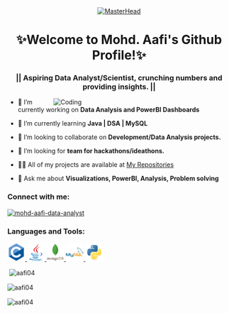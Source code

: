 <div align="center">
  <a href="https://rishavchanda.io">
    <img src="https://github.com/Aafi04/Work/blob/main/standard%20(1).gif" alt="MasterHead">
  </a>
</div>
<h1 align="center">✨Welcome to Mohd. Aafi's Github Profile!✨</h1>
<h3 align="center">|| Aspiring Data Analyst/Scientist, crunching numbers and providing insights. ||</h3>


<img align="right" alt="Coding" width="400" src="https://github.com/Aafi04/Projects/blob/main/Amazon%20Sales%20Report.jpg">

- 🔭 I’m currently working on **Data Analysis and PowerBI Dashboards**

- 🌱 I’m currently learning **Java | DSA | MySQL**

- 👯 I’m looking to collaborate on **Development/Data Analysis projects.**

- 🤝 I’m looking for **team for hackathons/ideathons.**

- 👨‍💻 All of my projects are available at [My Repositories](https://github.com/Aafi04?tab=repositories)

- 💬 Ask me about **Visualizations, PowerBI, Analysis, Problem solving**

<h3 align="left">Connect with me:</h3>
<p align="left">
<a href="https://linkedin.com/in/mohd-aafi-data-analyst" target="blank"><img align="center" src="https://raw.githubusercontent.com/rahuldkjain/github-profile-readme-generator/master/src/images/icons/Social/linked-in-alt.svg" alt="mohd-aafi-data-analyst" height="30" width="40" /></a>
</p>

<h3 align="left">Languages and Tools:</h3>
<p align="left"> <a href="https://www.cprogramming.com/" target="_blank" rel="noreferrer"> <img src="https://raw.githubusercontent.com/devicons/devicon/master/icons/c/c-original.svg" alt="c" width="40" height="40"/> </a> <a href="https://www.java.com" target="_blank" rel="noreferrer"> <img src="https://raw.githubusercontent.com/devicons/devicon/master/icons/java/java-original.svg" alt="java" width="40" height="40"/> </a> <a href="https://www.mongodb.com/" target="_blank" rel="noreferrer"> <img src="https://raw.githubusercontent.com/devicons/devicon/master/icons/mongodb/mongodb-original-wordmark.svg" alt="mongodb" width="40" height="40"/> </a> <a href="https://www.mysql.com/" target="_blank" rel="noreferrer"> <img src="https://raw.githubusercontent.com/devicons/devicon/master/icons/mysql/mysql-original-wordmark.svg" alt="mysql" width="40" height="40"/> </a> <a href="https://www.python.org" target="_blank" rel="noreferrer"> <img src="https://raw.githubusercontent.com/devicons/devicon/master/icons/python/python-original.svg" alt="python" width="40" height="40"/> </a> </p>



<p>&nbsp;<img align="center" src="https://github-readme-stats.vercel.app/api?username=aafi04&show_icons=true&locale=en" alt="aafi04" /></p>

<p><img align="center" src="https://github-readme-streak-stats.herokuapp.com/?user=aafi04&" alt="aafi04" /></p>

<p><img align="center" src="https://github-readme-stats.vercel.app/api/top-langs?username=aafi04&show_icons=true&locale=en&layout=compact" alt="aafi04" /></p>
